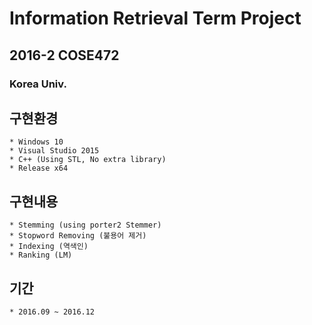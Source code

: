 # Information Retrieval Term Project
## 2016-2 COSE472 
### Korea Univ.

## 구현환경
    * Windows 10
    * Visual Studio 2015
    * C++ (Using STL, No extra library) 
    * Release x64

## 구현내용
    * Stemming (using porter2 Stemmer)
    * Stopword Removing (불용어 제거)
    * Indexing (역색인)
    * Ranking (LM)

## 기간
    * 2016.09 ~ 2016.12